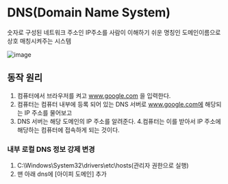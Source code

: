 # DNS(Domain Name System)
숫자로 구성된 네트워크 주소인 IP주소를 
사람이 이해하기 쉬운 명칭인 도메인이름으로 상호 매칭시켜주는 시스템  
  
![image](https://user-images.githubusercontent.com/72377237/122430179-51f2a080-cfce-11eb-86f6-513a11955c79.png)

## 동작 원리
1. 컴퓨터에서 브라우저를 켜고 www.google.com 을 입력한다.
2. 컴퓨터는 컴퓨터 내부에 등록 되어 있는 DNS 서버로 www.google.com에 해당되는 IP 주소를 물어보고
3. DNS 서버는 해당 도메인의 IP 주소를 알려준다.
4.컴퓨터는 이를 받아서 IP 주소에 해당하는 컴퓨터에 접속하게 되는 것이다.

### 내부 로컬 DNS 정보 강제 변경
1. C:\Windows\System32\drivers\etc\hosts(관리자 권한으로 실행)
2. 맨 아래 dns에 [아이피 도메인] 추가

